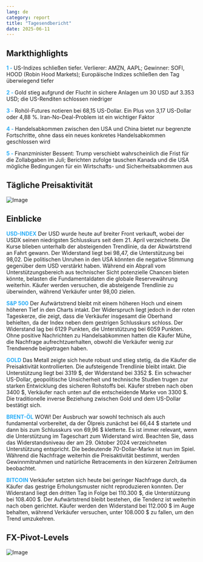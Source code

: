 ```yaml
---
lang: de
category: report
title: "Tagesendbericht"
date: 2025-06-11
---
```



<h2>Markthighlights</h2>
<strong style="color: #2caef7;">1 - </strong> US-Indizes schließen tiefer. Verlierer: AMZN, AAPL; Gewinner: SOFI, HOOD (Robin Hood Markets); Europäische Indizes schließen den Tag überwiegend tiefer

<strong style="color: #2caef7;">2 - </strong> Gold stieg aufgrund der Flucht in sichere Anlagen um 30 USD auf 3.353 USD; die US-Renditen schlossen niedriger

<strong style="color: #2caef7;">3 - </strong> Rohöl-Futures notieren bei 68,15 US-Dollar. Ein Plus von 3,17 US-Dollar oder 4,88 %. Iran-No-Deal-Problem ist ein wichtiger Faktor

<strong style="color: #2caef7;">4 - </strong> Handelsabkommen zwischen den USA und China bietet nur begrenzte Fortschritte, ohne dass ein neues konkretes Handelsabkommen geschlossen wird

<strong style="color: #2caef7;">5 - </strong> Finanzminister Bessent: Trump verschiebt wahrscheinlich die Frist für die Zollabgaben im Juli; Berichten zufolge tauschen Kanada und die USA mögliche Bedingungen für ein Wirtschafts- und Sicherheitsabkommen aus



<h2>Tägliche Preisaktivität</h2>
<img src="https://markleighedu.github.io/img/Jun-2025/11-Jun-2025/price.jpg" alt="Image"/>

<h2>Einblicke</h2>
<strong style="color: #2caef7;">USD-INDEX</strong> Der USD wurde heute auf breiter Front verkauft, wobei der USDX seinen niedrigsten Schlusskurs seit dem 21. April verzeichnete. Die Kurse blieben unterhalb der absteigenden Trendlinie, da der Abwärtstrend an Fahrt gewann. Der Widerstand liegt bei 98,47, die Unterstützung bei 98,02. Die politischen Unruhen in den USA könnten die negative Stimmung gegenüber dem USD verstärkt haben. Während ein Abprall vom Unterstützungsbereich aus technischer Sicht potenzielle Chancen bieten könnte, belasten die Fundamentaldaten die globale Reservewährung weiterhin. Käufer werden versuchen, die absteigende Trendlinie zu überwinden, während Verkäufer unter 98,00 zielen.

<strong style="color: #2caef7;">S&P 500</strong> Der Aufwärtstrend bleibt mit einem höheren Hoch und einem höheren Tief in den Charts intakt. Der Widerspruch liegt jedoch in der roten Tageskerze, die zeigt, dass die Verkäufer insgesamt die Oberhand behielten, da der Index neben dem gestrigen Schlusskurs schloss. Der Widerstand lag bei 6129 Punkten, die Unterstützung bei 6059 Punkten. Ohne positive Nachrichten zu Handelsabkommen hatten die Käufer Mühe, die Nachfrage aufrechtzuerhalten, obwohl die Verkäufer wenig zur Trendwende beigetragen haben.

<strong style="color: #2caef7;">GOLD</strong> Das Metall zeigte sich heute robust und stieg stetig, da die Käufer die Preisaktivität kontrollierten. Die aufsteigende Trendlinie bleibt intakt. Die Unterstützung liegt bei 3319 $, der Widerstand bei 3352 $. Ein schwacher US-Dollar, geopolitische Unsicherheit und technische Studien trugen zur starken Entwicklung des sicheren Rohstoffs bei. Käufer streben nach oben 3400 $, Verkäufer nach unten auf die entscheidende Marke von 3300 $. Die traditionelle inverse Beziehung zwischen Gold und dem US-Dollar bestätigt sich.

<strong style="color: #2caef7;">BRENT-ÖL</strong> WOW! Der Ausbruch war sowohl technisch als auch fundamental vorbereitet, da der Ölpreis zunächst bei 66,44 $ startete und dann bis zum Schlusskurs von 69,96 $ kletterte. Es ist immer relevant, wenn die Unterstützung im Tageschart zum Widerstand wird. Beachten Sie, dass das Widerstandsniveau der am 29. Oktober 2024 verzeichneten Unterstützung entspricht. Die bedeutende 70-Dollar-Marke ist nun im Spiel. Während die Nachfrage weiterhin die Preisaktivität bestimmt, werden Gewinnmitnahmen und natürliche Retracements in den kürzeren Zeiträumen beobachtet.

<strong style="color: #2caef7;">BITCOIN</strong> Verkäufer setzten sich heute bei geringer Nachfrage durch, da Käufer das gestrige Erholungsmuster nicht reproduzieren konnten. Der Widerstand liegt den dritten Tag in Folge bei 110.300 $, die Unterstützung bei 108.400 $. Der Aufwärtstrend bleibt bestehen, die Tendenz ist weiterhin nach oben gerichtet. Käufer werden den Widerstand bei 112.000 $ im Auge behalten, während Verkäufer versuchen, unter 108.000 $ zu fallen, um den Trend umzukehren.



<h2>FX-Pivot-Levels</h2>
<img src="https://markleighedu.github.io/img/Jun-2025/11-Jun-2025/pivot.jpg" alt="Image"/>